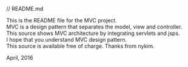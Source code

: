 // README.md

This is the README file for the MVC project.  
MVC is a design pattern that separates the model, view and controller.  
This source shows MVC architecture by integrating servlets and jsps.    
I hope that you understand MVC design pattern.  
This source is available free of charge.
Thanks from nykim. 

April, 2016
